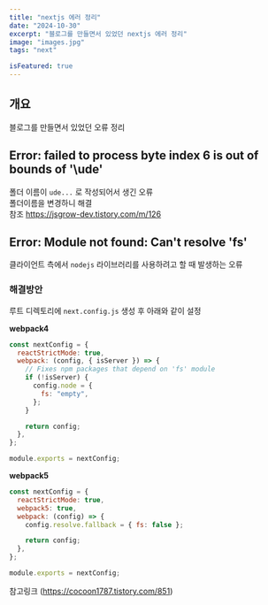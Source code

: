 ```yaml
---
title: "nextjs 에러 정리"
date: "2024-10-30"
excerpt: "블로그를 만들면서 있었던 nextjs 에러 정리"
image: "images.jpg"
tags: "next"

isFeatured: true
---
```


## 개요

블로그를 만들면서 있었던 오류 정리

## Error: failed to process byte index 6 is out of bounds of '\ude'

폴더 이름이 `ude...` 로 작성되어서 생긴 오류 \
폴더이름을 변경하니 해결 \
참조 https://jsgrow-dev.tistory.com/m/126

## Error: Module not found: Can't resolve 'fs'

클라이언트 측에서 `nodejs` 라이브러리를 사용하려고 할 때 발생하는 오류

### 해결방안

루트 디렉토리에 `next.config.js` 생성 후 아래와 같이 설정

**webpack4**

```js
const nextConfig = {
  reactStrictMode: true,
  webpack: (config, { isServer }) => {
    // Fixes npm packages that depend on 'fs' module
    if (!isServer) {
      config.node = {
        fs: "empty",
      };
    }

    return config;
  },
};

module.exports = nextConfig;
```

**webpack5**

```js
const nextConfig = {
  reactStrictMode: true,
  webpack5: true,
  webpack: (config) => {
    config.resolve.fallback = { fs: false };

    return config;
  },
};

module.exports = nextConfig;
```

참고링크
(https://cocoon1787.tistory.com/851)
